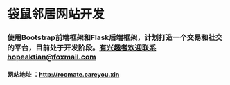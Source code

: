 # 袋鼠邻居网站开发
### 使用Bootstrap前端框架和Flask后端框架，计划打造一个交易和社交的平台，目前处于开发阶段。有兴趣者欢迎联系hopeaktian@foxmail.com
#### 网站地址 ：http://roomate.careyou.xin
